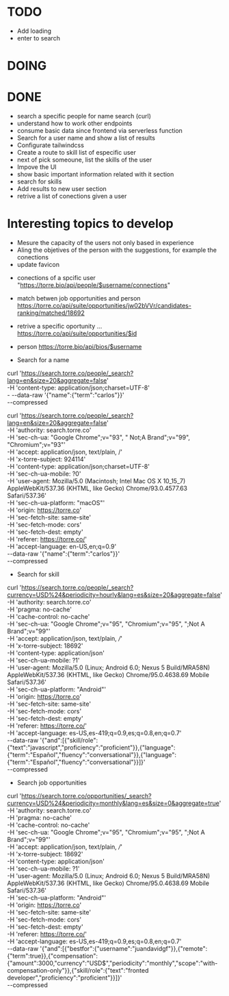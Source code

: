 # TODO
* Add loading
* enter to search

# DOING

# DONE
* search a specific people for name search (curl)
* understand how to work other endpoints
* consume basic data since frontend via serverless function
* Search for a user name and show a list of results
* Configurate tailwindcss
* Create a route to skill list of especific user
* next of pick someoune, list the skills of the user
* Impove the UI 
* show basic important information related with it section
* search for skills
* Add results to new user section
* retrive a list of conections given a user


# Interesting topics to develop
* Mesure the capacity of the users not only based in experience
* Aling the objetives of the person with the suggestions, for example the conections
* update favicon


+ conections of a spcific user
"https://torre.bio/api/people/$username/connections"

+ match betwen job opportunities and person
https://torre.co/api/suite/opportunities/jw02bVVr/candidates-ranking/matched/18692

+ retrive a specific oportunity ...
https://torre.co/api/suite/opportunities/$id


+ person
https://torre.bio/api/bios/$username

+ Search for a name

 curl 'https://search.torre.co/people/_search?lang=en&size=20&aggregate=false' \
     -H 'content-type: application/json;charset=UTF-8' \
     -    --data-raw '{"name":{"term":"carlos"}}' \
    --compressed

curl 'https://search.torre.co/people/_search?lang=en&size=20&aggregate=false' \
  -H 'authority: search.torre.co' \
  -H 'sec-ch-ua: "Google Chrome";v="93", " Not;A Brand";v="99", "Chromium";v="93"' \
  -H 'accept: application/json, text/plain, /' \
  -H 'x-torre-subject: 924114' \
  -H 'content-type: application/json;charset=UTF-8' \
  -H 'sec-ch-ua-mobile: ?0' \
  -H 'user-agent: Mozilla/5.0 (Macintosh; Intel Mac OS X 10_15_7) AppleWebKit/537.36 (KHTML, like Gecko) Chrome/93.0.4577.63 Safari/537.36' \
  -H 'sec-ch-ua-platform: "macOS"' \
  -H 'origin: https://torre.co' \
  -H 'sec-fetch-site: same-site' \
  -H 'sec-fetch-mode: cors' \
  -H 'sec-fetch-dest: empty' \
  -H 'referer: https://torre.co/' \
  -H 'accept-language: en-US,en;q=0.9' \
  --data-raw '{"name":{"term":"carlos"}}' \
  --compressed


+ Search for skill

curl 'https://search.torre.co/people/_search?currency=USD%24&periodicity=hourly&lang=es&size=20&aggregate=false' \
  -H 'authority: search.torre.co' \
  -H 'pragma: no-cache' \
  -H 'cache-control: no-cache' \
  -H 'sec-ch-ua: "Google Chrome";v="95", "Chromium";v="95", ";Not A Brand";v="99"' \
  -H 'accept: application/json, text/plain, */*' \
  -H 'x-torre-subject: 18692' \
  -H 'content-type: application/json' \
  -H 'sec-ch-ua-mobile: ?1' \
  -H 'user-agent: Mozilla/5.0 (Linux; Android 6.0; Nexus 5 Build/MRA58N) AppleWebKit/537.36 (KHTML, like Gecko) Chrome/95.0.4638.69 Mobile Safari/537.36' \
  -H 'sec-ch-ua-platform: "Android"' \
  -H 'origin: https://torre.co' \
  -H 'sec-fetch-site: same-site' \
  -H 'sec-fetch-mode: cors' \
  -H 'sec-fetch-dest: empty' \
  -H 'referer: https://torre.co/' \
  -H 'accept-language: es-US,es-419;q=0.9,es;q=0.8,en;q=0.7' \
  --data-raw '{"and":[{"skill/role":{"text":"javascript","proficiency":"proficient"}},{"language":{"term":"Español","fluency":"conversational"}},{"language":{"term":"Español","fluency":"conversational"}}]}' \
  --compressed

  + Search job opportunities

  curl 'https://search.torre.co/opportunities/_search?currency=USD%24&periodicity=monthly&lang=es&size=0&aggregate=true' \
  -H 'authority: search.torre.co' \
  -H 'pragma: no-cache' \
  -H 'cache-control: no-cache' \
  -H 'sec-ch-ua: "Google Chrome";v="95", "Chromium";v="95", ";Not A Brand";v="99"' \
  -H 'accept: application/json, text/plain, */*' \
  -H 'x-torre-subject: 18692' \
  -H 'content-type: application/json' \
  -H 'sec-ch-ua-mobile: ?1' \
  -H 'user-agent: Mozilla/5.0 (Linux; Android 6.0; Nexus 5 Build/MRA58N) AppleWebKit/537.36 (KHTML, like Gecko) Chrome/95.0.4638.69 Mobile Safari/537.36' \
  -H 'sec-ch-ua-platform: "Android"' \
  -H 'origin: https://torre.co' \
  -H 'sec-fetch-site: same-site' \
  -H 'sec-fetch-mode: cors' \
  -H 'sec-fetch-dest: empty' \
  -H 'referer: https://torre.co/' \
  -H 'accept-language: es-US,es-419;q=0.9,es;q=0.8,en;q=0.7' \
  --data-raw '{"and":[{"bestfor":{"username":"juandavidgf"}},{"remote":{"term":true}},{"compensation":{"amount":3000,"currency":"USD$","periodicity":"monthly","scope":"with-compensation-only"}},{"skill/role":{"text":"fronted developer","proficiency":"proficient"}}]}' \
  --compressed